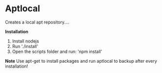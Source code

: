 # Aptlocal

Creates a local apt repository....

**Installation**
1. Install nodejs
2. Run './install'
3. Open the scripts folder and run: 'npm install'


**Note**
Use apt-get to install packages and run aptlocal to backup after every installation!